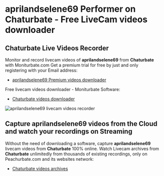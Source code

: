 # aprilandselene69 Performer on Chaturbate - Free LiveCam videos downloader

## Chaturbate Live Videos Recorder

Monitor and record livecam videos of **aprilandselene69** from **Chaturbate** with Moniturbate.com
Get a premium trial for free by just and only registering with your Email address:
* [aprilandselene69 Premium videos downloader](https://moniturbate.com/request-demo-licence-key.html)

Free livecam videos downloader - Moniturbate Software:
* [Chaturbate videos downloader](https://moniturbate.com/moniturbate-download-software.html)

![aprilandselene69 livecam videos recorder](https://peachurnet.com/templates/moniturbate-software.png)


## Capture aprilandselene69 videos from the Cloud and watch your recordings on Streaming

Without the need of downloading a software, capture **aprilandselene69** livecam videos from **Chaturbate** 100% online.
Watch Livecam archives from **Chaturbate** unlimitedly from thousands of existing recordings, only on Peachurbate.com and its websites network:
* [Chaturbate videos archives](https://peachurnet.com/)